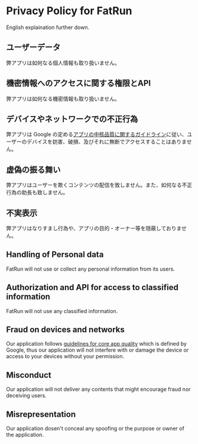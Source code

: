 # Privacy Policy for FatRun
English explaination further down.

## ユーザーデータ
弊アプリは如何なる個人情報も取り扱いません。  

## 機密情報へのアクセスに関する権限とAPI
弊アプリは如何なる機密情報も取り扱いません。  

## デバイスやネットワークでの不正行為
弊アプリは Google の定める[アプリの中核品質に関するガイドライン](https://developer.android.com/docs/quality-guidelines/core-app-quality#listing)に従い、ユーザーのデバイスを妨害、破損、及びそれに無断でアクセスすることはありません。  

## 虚偽の振る舞い
弊アプリはユーザーを欺くコンテンツの配信を致しません。また、如何なる不正行為の助長も致しません。  

## 不実表示
弊アプリはなりすまし行為や、アプリの目的・オーナー等を隠蔽しておりません。  


## Handling of Personal data
FatRun will not use or collect any personal information from its users.

## Authorization and API for access to classified information
FatRun will not use any classified information.

## Fraud on devices and networks
Our application follows [guidelines for core app quality](https://developer.android.com/docs/quality-guidelines/core-app-quality#listing) which is defined by Google, thus our application will not interfere with or damage the device or access to your devices without your permission.

## Misconduct
Our application will not deliver any contents that might encourage fraud nor deceiving users.

## Misrepresentation
Our application dosen't conceal any spoofing or the purpose or owner of the application.
